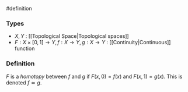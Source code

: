 #definition
### Types
-  $X, Y$ : [[Topological Space|Topological spaces]]
- $F:X \times [0,1] \rightarrow Y, f:X \rightarrow Y, g:X \rightarrow Y$ :  [[Continuity|Continuous]] function
### Definition
$F$ is a *homotopy* between $f$ and $g$ if $F(x,0)=f(x)$ and $F(x,1)=g(x)$. This is denoted $f \simeq g$.